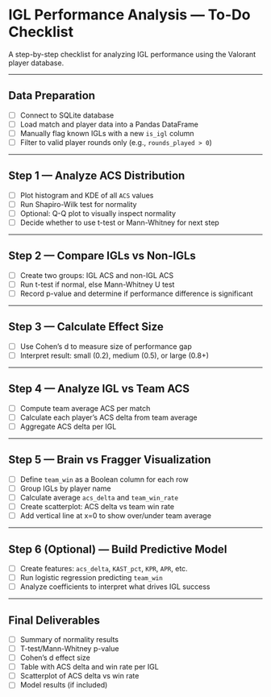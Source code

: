 # IGL Performance Analysis — To-Do Checklist

A step-by-step checklist for analyzing IGL performance using the Valorant player database.

---

## Data Preparation
- [ ] Connect to SQLite database
- [ ] Load match and player data into a Pandas DataFrame
- [ ] Manually flag known IGLs with a new `is_igl` column
- [ ] Filter to valid player rounds only (e.g., `rounds_played > 0`)

---

## Step 1 — Analyze ACS Distribution
- [ ] Plot histogram and KDE of all `ACS` values
- [ ] Run Shapiro-Wilk test for normality
- [ ] Optional: Q-Q plot to visually inspect normality
- [ ] Decide whether to use t-test or Mann-Whitney for next step

---

## Step 2 — Compare IGLs vs Non-IGLs
- [ ] Create two groups: IGL ACS and non-IGL ACS
- [ ] Run t-test if normal, else Mann-Whitney U test
- [ ] Record p-value and determine if performance difference is significant

---

## Step 3 — Calculate Effect Size
- [ ] Use Cohen’s d to measure size of performance gap
- [ ] Interpret result: small (0.2), medium (0.5), or large (0.8+)

---

## Step 4 — Analyze IGL vs Team ACS
- [ ] Compute team average ACS per match
- [ ] Calculate each player’s ACS delta from team average
- [ ] Aggregate ACS delta per IGL

---

## Step 5 — Brain vs Fragger Visualization
- [ ] Define `team_win` as a Boolean column for each row
- [ ] Group IGLs by player name
- [ ] Calculate average `acs_delta` and `team_win_rate`
- [ ] Create scatterplot: ACS delta vs team win rate
- [ ] Add vertical line at x=0 to show over/under team average

---

## Step 6 (Optional) — Build Predictive Model
- [ ] Create features: `acs_delta`, `KAST_pct`, `KPR`, `APR`, etc.
- [ ] Run logistic regression predicting `team_win`
- [ ] Analyze coefficients to interpret what drives IGL success

---

## Final Deliverables
- [ ] Summary of normality results
- [ ] T-test/Mann-Whitney p-value
- [ ] Cohen’s d effect size
- [ ] Table with ACS delta and win rate per IGL
- [ ] Scatterplot of ACS delta vs win rate
- [ ] Model results (if included)
